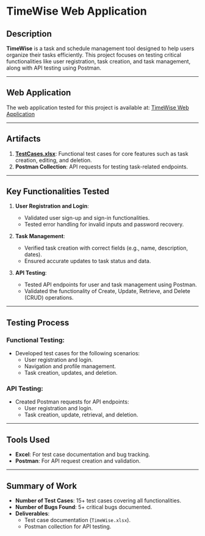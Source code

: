 # TimeWise Web Application

## Description
**TimeWise** is a task and schedule management tool designed to help users organize their tasks efficiently. This project focuses on testing critical functionalities like user registration, task creation, and task management, along with API testing using Postman.

---

## Web Application
The web application tested for this project is available at:
[TimeWise Web Application](http://timewise2-env.eba-mkmm3jwy.eu-north-1.elasticbeanstalk.com/)

---

## Artifacts
1. **[TestCases.xlsx](./TimeWise.xlsx)**: Functional test cases for core features such as task creation, editing, and deletion.
2. **Postman Collection**: API requests for testing task-related endpoints.

---

## Key Functionalities Tested
1. **User Registration and Login**:
   - Validated user sign-up and sign-in functionalities.
   - Tested error handling for invalid inputs and password recovery.

2. **Task Management**:
   - Verified task creation with correct fields (e.g., name, description, dates).
   - Ensured accurate updates to task status and data.

3. **API Testing**:
   - Tested API endpoints for user and task management using Postman.
   - Validated the functionality of Create, Update, Retrieve, and Delete (CRUD) operations.

---

## Testing Process
### **Functional Testing**:
- Developed test cases for the following scenarios:
  - User registration and login.
  - Navigation and profile management.
  - Task creation, updates, and deletion.

### **API Testing**:
- Created Postman requests for API endpoints:
  - User registration and login.
  - Task creation, update, retrieval, and deletion.

---

## Tools Used
- **Excel**: For test case documentation and bug tracking.
- **Postman**: For API request creation and validation.

---

## Summary of Work
- **Number of Test Cases**: 15+ test cases covering all functionalities.
- **Number of Bugs Found**: 5+ critical bugs documented.
- **Deliverables**:
  - Test case documentation (`TimeWise.xlsx`).
  - Postman collection for API testing.
